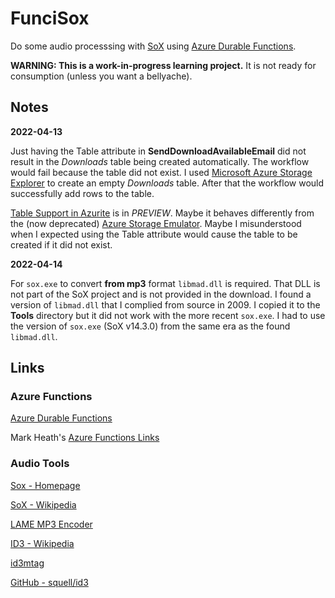 # FunciSox

Do some audio processsing with [SoX](http://sox.sourceforge.net/) using [Azure Durable Functions](https://docs.microsoft.com/en-us/azure/azure-functions/durable/durable-functions-overview).


**WARNING: This is a work-in-progress learning project.** It is not ready for consumption (unless you want a bellyache).


## Notes

**2022-04-13**

Just having the Table attribute in **SendDownloadAvailableEmail** did not result in the *Downloads* table being created automatically. The workflow would fail because the table did not exist. I used [Microsoft Azure Storage Explorer](https://azure.microsoft.com/en-us/features/storage-explorer/) to create an empty *Downloads* table. After that the workflow would successfully add rows to the table.

[Table Support in Azurite](https://docs.microsoft.com/en-us/azure/storage/common/storage-use-azurite?tabs=visual-studio#table-support) is in *PREVIEW*. Maybe it behaves differently from the (now deprecated) [Azure Storage Emulator](https://docs.microsoft.com/en-us/azure/storage/common/storage-use-emulator). Maybe I misunderstood when I expected using the Table attribute would cause the table to be created if it did not exist.

**2022-04-14**

For `sox.exe` to convert **from mp3** format `libmad.dll` is required. That DLL is not part of the SoX project and is not provided in the download. I found a version of `libmad.dll` that I complied from source in 2009. I copied it to the **Tools** directory but it did not work with the more recent `sox.exe`. I had to use the version of `sox.exe` (SoX v14.3.0) from the same era as the found `libmad.dll`.

## Links

### Azure Functions

[Azure Durable Functions](https://docs.microsoft.com/en-us/azure/azure-functions/durable/durable-functions-overview)

Mark Heath's [Azure Functions Links](https://github.com/markheath/azure-functions-links)

### Audio Tools

[Sox - Homepage](http://sox.sourceforge.net/)

[SoX - Wikipedia](https://en.wikipedia.org/wiki/SoX)

[LAME MP3 Encoder](https://lame.sourceforge.io/)

[ID3 - Wikipedia](https://en.wikipedia.org/wiki/ID3#Editing_ID3_tags)

[id3mtag](https://squell.github.io/id3/)

[GitHub - squell/id3](https://github.com/squell/id3)
